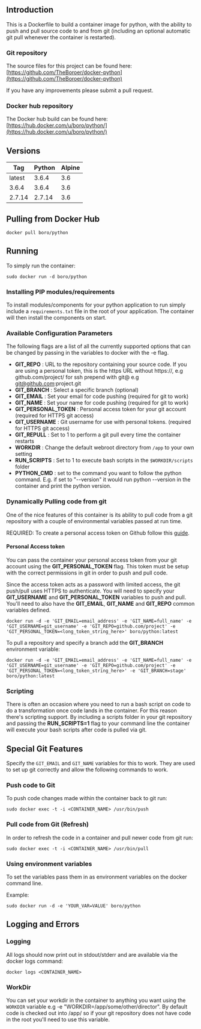## Introduction
This is a Dockerfile to build a container image for python, with the ability to push and pull source code to and from git (including an optional automatic git pull whenever the container is restarted).

### Git repository
The source files for this project can be found here: [https://github.com/TheBoroer/docker-python](https://github.com/TheBoroer/docker-python)

If you have any improvements please submit a pull request.

### Docker hub repository
The Docker hub build can be found here: [https://hub.docker.com/u/boro/python/](https://hub.docker.com/u/boro/python/)

## Versions
| Tag | Python | Alpine |
|-----|--------|--------|
| latest | 3.6.4 | 3.6 |
| 3.6.4 | 3.6.4 | 3.6 |
| 2.7.14 | 2.7.14 | 3.6 |



## Pulling from Docker Hub
```
docker pull boro/python
```

## Running
To simply run the container:
```
sudo docker run -d boro/python
```

### Installing PIP modules/requirements
To install modules/components for your python application to run simply include a ```requirements.txt``` file in the root of your application. The container will then install the components on start.

### Available Configuration Parameters
The following flags are a list of all the currently supported options that can be changed by passing in the variables to docker with the -e flag.

 - **GIT_REPO** : URL to the repository containing your source code. If you are using a personal token, this is the https URL without https://, e.g github.com/project/ for ssh prepend with git@ e.g git@github.com:project.git
 - **GIT_BRANCH** : Select a specific branch (optional)
 - **GIT_EMAIL** : Set your email for code pushing (required for git to work)
 - **GIT_NAME** : Set your name for code pushing (required for git to work)
 - **GIT_PERSONAL_TOKEN** : Personal access token for your git account (required for HTTPS git access)
 - **GIT_USERNAME** : Git username for use with personal tokens. (required for HTTPS git access)
 - **GIT_REPULL** : Set to 1 to perform a git pull every time the container restarts
 - **WORKDIR** : Change the default webroot directory from `/app` to your own setting
 - **RUN_SCRIPTS** : Set to 1 to execute bash scripts in the `$WORKDIR/scripts` folder
 - **PYTHON_CMD** : set to the command you want to follow the python command. E.g. if set to "--version" it would run python --version in the container and print the python version.


### Dynamically Pulling code from git
One of the nice features of this container is its ability to pull code from a git repository with a couple of environmental variables passed at run time.

REQUIRED: To create a personal access token on Github follow this [guide](https://help.github.com/articles/creating-an-access-token-for-command-line-use/).

#### Personal Access token
You can pass the container your personal access token from your git account using the __GIT_PERSONAL_TOKEN__ flag. This token must be setup with the correct permissions in git in order to push and pull code.

Since the access token acts as a password with limited access, the git push/pull uses HTTPS to authenticate. You will need to specify your __GIT_USERNAME__ and __GIT_PERSONAL_TOKEN__ variables to push and pull. You'll need to also have the __GIT_EMAIL__, __GIT_NAME__ and __GIT_REPO__ common variables defined.

```
docker run -d -e 'GIT_EMAIL=email_address' -e 'GIT_NAME=full_name' -e 'GIT_USERNAME=git_username' -e 'GIT_REPO=github.com/project' -e 'GIT_PERSONAL_TOKEN=<long_token_string_here>' boro/python:latest
```

To pull a repository and specify a branch add the __GIT_BRANCH__ environment variable:
```
docker run -d -e 'GIT_EMAIL=email_address' -e 'GIT_NAME=full_name' -e 'GIT_USERNAME=git_username' -e 'GIT_REPO=github.com/project' -e 'GIT_PERSONAL_TOKEN=<long_token_string_here>' -e 'GIT_BRANCH=stage' boro/python:latest
```

### Scripting
There is often an occasion where you need to run a bash script on code to do a transformation once code lands in the container. For this reason there's scripting support. By including a scripts folder in your git repository and passing the __RUN_SCRIPTS=1__ flag to your command line the container will execute your bash scripts after code is pulled via git.

## Special Git Features
Specify the ```GIT_EMAIL``` and ```GIT_NAME``` variables for this to work. They are used to set up git correctly and allow the following commands to work.

### Push code to Git
To push code changes made within the container back to git run:
```
sudo docker exec -t -i <CONTAINER_NAME> /usr/bin/push
```

### Pull code from Git (Refresh)
In order to refresh the code in a container and pull newer code from git run:
```
sudo docker exec -t -i <CONTAINER_NAME> /usr/bin/pull
```

### Using environment variables

To set the variables pass them in as environment variables on the docker command line.

Example:
```
sudo docker run -d -e 'YOUR_VAR=VALUE' boro/python
```

## Logging and Errors

### Logging
All logs should now print out in stdout/stderr and are available via the docker logs command:
```
docker logs <CONTAINER_NAME>
```
### WorkDir
You can set your workdir in the container to anything you want using the ```WORKDIR``` variable e.g -e "WORKDIR=/app/some/other/director". By default code is checked out into /app/ so if your git repository does not have code in the root you'll need to use this variable.

